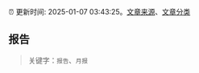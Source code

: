 :alarm_clock: 更新时间: 2025-01-07 03:43:25。[文章来源](/README.md)、[文章分类](/TAGS.md)

## 报告


> 关键字：`报告`、`月报`



